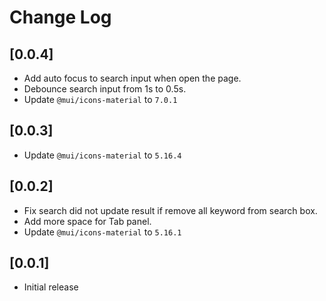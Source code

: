 # Change Log

## [0.0.4]

- Add auto focus to search input when open the page.
- Debounce search input from 1s to 0.5s.
- Update `@mui/icons-material` to `7.0.1`

## [0.0.3]

- Update `@mui/icons-material` to `5.16.4`

## [0.0.2]

- Fix search did not update result if remove all keyword from search box.
- Add more space for Tab panel.
- Update `@mui/icons-material` to `5.16.1`

## [0.0.1]

- Initial release

